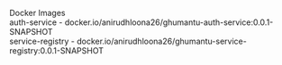Docker Images  
auth-service - docker.io/anirudhloona26/ghumantu-auth-service:0.0.1-SNAPSHOT  
service-registry - docker.io/anirudhloona26/ghumantu-service-registry:0.0.1-SNAPSHOT  
